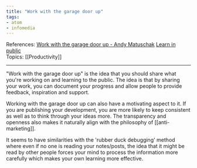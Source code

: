 ```yaml
---
title: "Work with the garage door up"
tags:
- atom
- infomedia
---
```

References:  [Work with the garage door up - Andy Matuschak](https://notes.andymatuschak.org/About_these_notes?stackedNotes=z21cgR9K3UcQ5a7yPsj2RUim3oM2TzdBByZu&stackedNotes=z2DABWsGLkXcCuUet2scfD1duL1ZHBztwGKp) [Learn in public](https://www.swyx.io/learn-in-public)  
Topics:  [[Productivity]]  

---

"Work with the garage door up" is the idea that you should share what you're working on and learning to the public. The idea is that by sharing your work, you can document your progress and allow people to provide feedback, inspiration and support.  

Working with the garage door up can also have a motivating aspect to it. If you are publishing your development, you are more likely to keep consistent as well as to think through your ideas more. The transparency and openness also makes it naturally align with the philosophy of [[anti-marketing]].     

It seems to have similarities with the 'rubber duck debugging' method where even if no one is reading your notes/posts, the idea that it might be read by other people forces your mind to process the information more carefully which makes your own learning more effective.